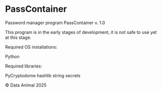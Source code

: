 # PassContainer
Password manager program PassContainer v. 1.0

This program is in the early stages of development, it is not safe to use yet at this stage.

Required OS installations:

Python

Required libraries:

PyCryptodome
hashlib
string
secrets

© Data Animal 2025
